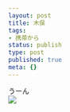 ```yaml
---
layout: post
title: 木俣
tags:
- 携帯から
status: publish
type: post
published: true
meta: {}
---
```

<div class="caption">うーん
</div>
<div class="photo"><img src="http://wo.skr.jp/images/uploads/blog-photo-1134169390.14-0.jpg" /></div>
